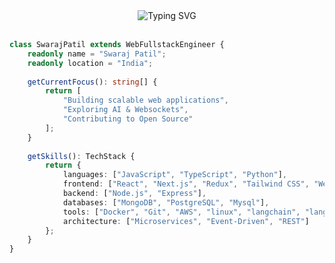 <!--
  Hey there! Feel free to steal this design for your profile 😉
-->

<div align="center">
  <img src="https://readme-typing-svg.demolab.com?font=JetBrains+Mono&weight=600&size=28&duration=5000&pause=5000&color=3B88C3&center=true&vCenter=true&width=800&lines=%F0%9F%91%8B+Hi+there!+I'm+Swaraj+Patil+🤗;💡+Web+Fullstack+Engineer+%F0%9F%8C%90;🎨+Creating+the+Web+Experience+🗺️" alt="Typing SVG" />
</div>

<br/>

```typescript
class SwarajPatil extends WebFullstackEngineer {
    readonly name = "Swaraj Patil";
    readonly location = "India";
    
    getCurrentFocus(): string[] {
        return [
            "Building scalable web applications",
            "Exploring AI & Websockets",
            "Contributing to Open Source"
        ];
    }
    
    getSkills(): TechStack {
        return {
            languages: ["JavaScript", "TypeScript", "Python"],
            frontend: ["React", "Next.js", "Redux", "Tailwind CSS", "Websockets", "Prisma"],
            backend: ["Node.js", "Express"],
            databases: ["MongoDB", "PostgreSQL", "Mysql"],
            tools: ["Docker", "Git", "AWS", "linux", "langchain", "langgraph"],
            architecture: ["Microservices", "Event-Driven", "REST"]
        };
    }
}
```

